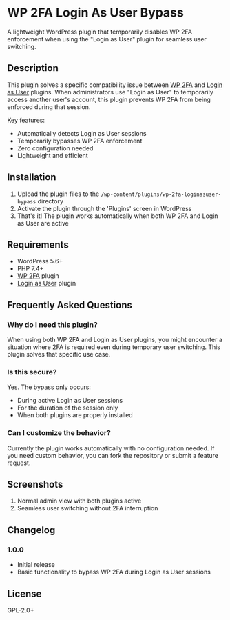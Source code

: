 # WP 2FA Login As User Bypass


A lightweight WordPress plugin that temporarily disables WP 2FA enforcement when using the "Login as User" plugin for seamless user switching.

## Description

This plugin solves a specific compatibility issue between [WP 2FA](https://wordpress.org/plugins/wp-2fa/) and [Login as User](https://wordpress.org/plugins/login-as-user/) plugins. When administrators use "Login as User" to temporarily access another user's account, this plugin prevents WP 2FA from being enforced during that session.

Key features:
- Automatically detects Login as User sessions
- Temporarily bypasses WP 2FA enforcement
- Zero configuration needed
- Lightweight and efficient

## Installation

1. Upload the plugin files to the `/wp-content/plugins/wp-2fa-loginasuser-bypass` directory
2. Activate the plugin through the 'Plugins' screen in WordPress
3. That's it! The plugin works automatically when both WP 2FA and Login as User are active

## Requirements

- WordPress 5.6+
- PHP 7.4+
- [WP 2FA](https://wordpress.org/plugins/wp-2fa/) plugin
- [Login as User](https://wordpress.org/plugins/login-as-user/) plugin

## Frequently Asked Questions

### Why do I need this plugin?

When using both WP 2FA and Login as User plugins, you might encounter a situation where 2FA is required even during temporary user switching. This plugin solves that specific use case.

### Is this secure?

Yes. The bypass only occurs:
- During active Login as User sessions
- For the duration of the session only
- When both plugins are properly installed

### Can I customize the behavior?

Currently the plugin works automatically with no configuration needed. If you need custom behavior, you can fork the repository or submit a feature request.

## Screenshots

1. Normal admin view with both plugins active
2. Seamless user switching without 2FA interruption

## Changelog

### 1.0.0
* Initial release
* Basic functionality to bypass WP 2FA during Login as User sessions

## License

GPL-2.0+